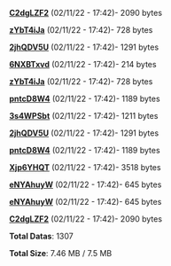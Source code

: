[**C2dgLZF2**](/data/C2dgLZF2.txt) (02/11/22 - 17:42)- 2090 bytes

[**zYbT4iJa**](/data/zYbT4iJa.txt) (02/11/22 - 17:42)- 728 bytes

[**2jhQDV5U**](/data/2jhQDV5U.txt) (02/11/22 - 17:42)- 1291 bytes

[**6NXBTxvd**](/data/6NXBTxvd.txt) (02/11/22 - 17:42)- 214 bytes

[**zYbT4iJa**](/data/zYbT4iJa.txt) (02/11/22 - 17:42)- 728 bytes

[**pntcD8W4**](/data/pntcD8W4.txt) (02/11/22 - 17:42)- 1189 bytes

[**3s4WPSbt**](/data/3s4WPSbt.txt) (02/11/22 - 17:42)- 1211 bytes

[**2jhQDV5U**](/data/2jhQDV5U.txt) (02/11/22 - 17:42)- 1291 bytes

[**pntcD8W4**](/data/pntcD8W4.txt) (02/11/22 - 17:42)- 1189 bytes

[**Xjp6YHQT**](/data/Xjp6YHQT.txt) (02/11/22 - 17:42)- 3518 bytes

[**eNYAhuyW**](/data/eNYAhuyW.txt) (02/11/22 - 17:42)- 645 bytes

[**eNYAhuyW**](/data/eNYAhuyW.txt) (02/11/22 - 17:42)- 645 bytes

[**C2dgLZF2**](/data/C2dgLZF2.txt) (02/11/22 - 17:42)- 2090 bytes

**Total Datas**: 1307

**Total Size**: 7.46 MB / 7.5 MB